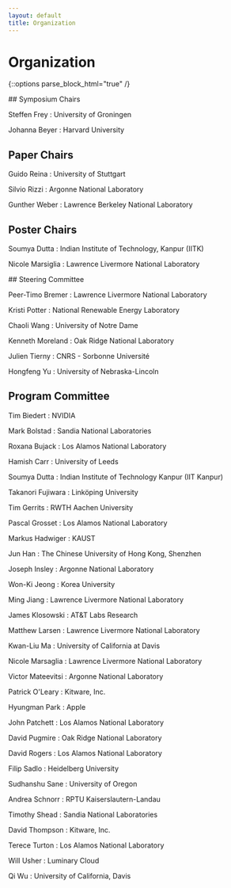 ```yaml
---
layout: default
title: Organization
---
```


# Organization

{::options parse_block_html="true" /}

<div class="left">
## Symposium Chairs

Steffen Frey 
: University of Groningen

Johanna Beyer
: Harvard University

## Paper Chairs

Guido Reina
: University of Stuttgart

Silvio Rizzi
: Argonne National Laboratory

Gunther Weber
: Lawrence Berkeley National Laboratory

## Poster Chairs

Soumya Dutta
:  Indian Institute of Technology, Kanpur (IITK)

Nicole Marsiglia
: Lawrence Livermore National Laboratory

</div>

<div class="right">
## Steering Committee

Peer-Timo Bremer
: Lawrence Livermore National Laboratory

Kristi Potter
: National Renewable Energy Laboratory

Chaoli Wang 
: University of Notre Dame

Kenneth Moreland
: Oak Ridge National Laboratory

Julien Tierny
: CNRS - Sorbonne Université

Hongfeng Yu
: University of Nebraska-Lincoln

</div>

## Program Committee

<div class="left">

Tim Biedert
: NVIDIA

Mark Bolstad
: Sandia National Laboratories

Roxana Bujack
: Los Alamos National Laboratory

Hamish Carr
: University of Leeds

Soumya Dutta
: Indian Institute of Technology Kanpur (IIT Kanpur)

Takanori Fujiwara
: Linköping University

Tim Gerrits
: RWTH Aachen University

Pascal Grosset
: Los Alamos National Laboratory

Markus Hadwiger
: KAUST

Jun Han
: The Chinese University of Hong Kong, Shenzhen

Joseph Insley
: Argonne National Laboratory

Won-Ki Jeong
: Korea University

Ming Jiang
: Lawrence Livermore National Laboratory

James Klosowski
: AT&T Labs Research

Matthew Larsen
: Lawrence Livermore National Laboratory

Kwan-Liu Ma
: University of California at Davis

Nicole Marsaglia
: Lawrence Livermore National Laboratory

Victor Mateevitsi
: Argonne National Laboratory

Patrick	O'Leary
: Kitware, Inc.

Hyungman Park
: Apple

John Patchett
: Los Alamos National Laboratory

David Pugmire
: Oak Ridge National Laboratory

David Rogers
: Los Alamos National Laboratory

Filip Sadlo
: Heidelberg University

Sudhanshu Sane
: University of Oregon

Andrea Schnorr
: RPTU Kaiserslautern-Landau

Timothy Shead
: Sandia National Laboratories

David Thompson
: Kitware, Inc.

Terece Turton
: Los Alamos National Laboratory

Will Usher
: Luminary Cloud

Qi Wu
: University of California, Davis

</div>
